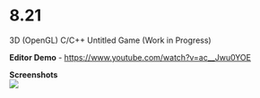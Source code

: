 # 8.21
3D (OpenGL) C/C++ Untitled Game (Work in Progress)

**Editor Demo** - https://www.youtube.com/watch?v=ac__Jwu0YOE  

**Screenshots**  
![](https://github.com/willardt/8.21/blob/master/Screenshots/ss.png?raw=true "")  
